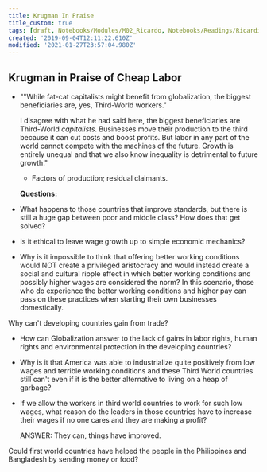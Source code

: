 ```yaml
---
title: Krugman In Praise
title_custom: true
tags: [draft, Notebooks/Modules/M02_Ricardo, Notebooks/Readings/Ricardian]
created: '2019-09-04T12:11:22.610Z'
modified: '2021-01-27T23:57:04.980Z'
---
```


## Krugman in Praise of Cheap Labor

- ""While fat-cat capitalists might benefit from globalization, the biggest beneficiaries are, yes, Third-World workers."

  I disagree with what he had said here, the biggest beneficiaries are Third-World *capitalists*. Businesses move their production to the third because it can cut costs and boost profits.  But labor in any part of the world cannot compete with the machines of the future.  Growth is entirely unequal and that we also know inequality is detrimental to future growth."

  - Factors of production; residual claimants.

  

  **Questions:**

- What happens to those countries that improve standards, but there is still a huge gap between poor and middle class? How does that get solved?
- Is it ethical to leave wage growth up to simple economic mechanics?
- Why is it impossible to think that offering better working conditions would NOT create a privileged aristocracy and would instead create a social and cultural ripple effect in which better working conditions and possibly higher wages are considered the norm? In this scenario, those who do experience the better working conditions and higher pay can pass on these practices when starting their own businesses domestically.

Why can't developing countries gain from trade?

- How can Globalization answer to the lack of gains in labor rights, human rights and environmental protection in the developing countries?

- Why is it that America was able to industrialize quite positively from low wages and terrible working conditions and these Third World countries still can't even if it is the better alternative to living on a heap of garbage?

- If we allow the workers in third world countries to work for such low wages, what reason do the leaders in those countries have to increase their wages if no one cares and they are making a profit?

  ANSWER: They can, things have improved.



 Could first world countries have helped the people in the Philippines and Bangladesh by sending money or food? 
